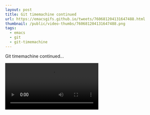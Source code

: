 ```yaml
---
layout: post
title: Git timemachine continued
url: https://emacsgifs.github.io/tweets/760681204131647488.html
thumbnail: /public/video-thumbs/760681204131647488.png
tags:
  - emacs
  - git
  - git-timemachine
---
```


Git timemachine continued...

<video controls autoplay>
  <source src="/public/videos/760681204131647488.mp4" type="video/mp4">
    Sorry your browser does not support the video tag, maybe time to upgrade?
</video>
